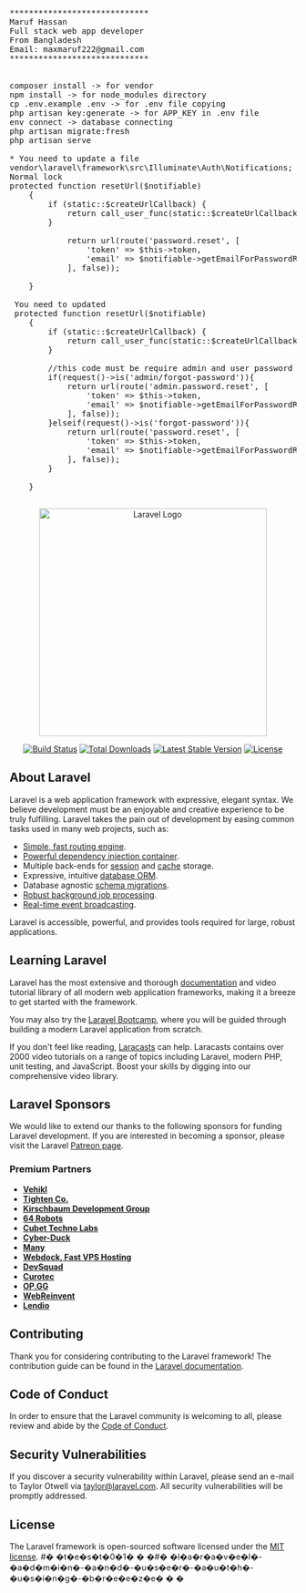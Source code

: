 <pre>
*****************************
Maruf Hassan
Full stack web app developer
From Bangladesh
Email: maxmaruf222@gmail.com
*****************************


composer install -> for vendor
npm install -> for node_modules directory
cp .env.example .env -> for .env file copying
php artisan key:generate -> for APP_KEY in .env file
env connect -> database connecting
php artisan migrate:fresh
php artisan serve

* You need to update a file
vendor\laravel\framework\src\Illuminate\Auth\Notifications;
Normal lock
protected function resetUrl($notifiable)
    {
        if (static::$createUrlCallback) {
            return call_user_func(static::$createUrlCallback, $notifiable, $this->token);
        }
        
            return url(route('password.reset', [
                'token' => $this->token,
                'email' => $notifiable->getEmailForPasswordReset(),
            ], false));
        
    }
    
 You need to updated 
 protected function resetUrl($notifiable)
    {
        if (static::$createUrlCallback) {
            return call_user_func(static::$createUrlCallback, $notifiable, $this->token);
        }
        
        //this code must be require admin and user password forgot
        if(request()->is('admin/forgot-password')){
            return url(route('admin.password.reset', [
                'token' => $this->token,
                'email' => $notifiable->getEmailForPasswordReset(),
            ], false));
        }elseif(request()->is('forgot-password')){
            return url(route('password.reset', [
                'token' => $this->token,
                'email' => $notifiable->getEmailForPasswordReset(),
            ], false));
        }
        
    }

</pre>





<p align="center"><a href="https://laravel.com" target="_blank"><img src="https://raw.githubusercontent.com/laravel/art/master/logo-lockup/5%20SVG/2%20CMYK/1%20Full%20Color/laravel-logolockup-cmyk-red.svg" width="400" alt="Laravel Logo"></a></p>

<p align="center">
<a href="https://travis-ci.org/laravel/framework"><img src="https://travis-ci.org/laravel/framework.svg" alt="Build Status"></a>
<a href="https://packagist.org/packages/laravel/framework"><img src="https://img.shields.io/packagist/dt/laravel/framework" alt="Total Downloads"></a>
<a href="https://packagist.org/packages/laravel/framework"><img src="https://img.shields.io/packagist/v/laravel/framework" alt="Latest Stable Version"></a>
<a href="https://packagist.org/packages/laravel/framework"><img src="https://img.shields.io/packagist/l/laravel/framework" alt="License"></a>
</p>

## About Laravel

Laravel is a web application framework with expressive, elegant syntax. We believe development must be an enjoyable and creative experience to be truly fulfilling. Laravel takes the pain out of development by easing common tasks used in many web projects, such as:

- [Simple, fast routing engine](https://laravel.com/docs/routing).
- [Powerful dependency injection container](https://laravel.com/docs/container).
- Multiple back-ends for [session](https://laravel.com/docs/session) and [cache](https://laravel.com/docs/cache) storage.
- Expressive, intuitive [database ORM](https://laravel.com/docs/eloquent).
- Database agnostic [schema migrations](https://laravel.com/docs/migrations).
- [Robust background job processing](https://laravel.com/docs/queues).
- [Real-time event broadcasting](https://laravel.com/docs/broadcasting).

Laravel is accessible, powerful, and provides tools required for large, robust applications.

## Learning Laravel

Laravel has the most extensive and thorough [documentation](https://laravel.com/docs) and video tutorial library of all modern web application frameworks, making it a breeze to get started with the framework.

You may also try the [Laravel Bootcamp](https://bootcamp.laravel.com), where you will be guided through building a modern Laravel application from scratch.

If you don't feel like reading, [Laracasts](https://laracasts.com) can help. Laracasts contains over 2000 video tutorials on a range of topics including Laravel, modern PHP, unit testing, and JavaScript. Boost your skills by digging into our comprehensive video library.

## Laravel Sponsors

We would like to extend our thanks to the following sponsors for funding Laravel development. If you are interested in becoming a sponsor, please visit the Laravel [Patreon page](https://patreon.com/taylorotwell).

### Premium Partners

- **[Vehikl](https://vehikl.com/)**
- **[Tighten Co.](https://tighten.co)**
- **[Kirschbaum Development Group](https://kirschbaumdevelopment.com)**
- **[64 Robots](https://64robots.com)**
- **[Cubet Techno Labs](https://cubettech.com)**
- **[Cyber-Duck](https://cyber-duck.co.uk)**
- **[Many](https://www.many.co.uk)**
- **[Webdock, Fast VPS Hosting](https://www.webdock.io/en)**
- **[DevSquad](https://devsquad.com)**
- **[Curotec](https://www.curotec.com/services/technologies/laravel/)**
- **[OP.GG](https://op.gg)**
- **[WebReinvent](https://webreinvent.com/?utm_source=laravel&utm_medium=github&utm_campaign=patreon-sponsors)**
- **[Lendio](https://lendio.com)**

## Contributing

Thank you for considering contributing to the Laravel framework! The contribution guide can be found in the [Laravel documentation](https://laravel.com/docs/contributions).

## Code of Conduct

In order to ensure that the Laravel community is welcoming to all, please review and abide by the [Code of Conduct](https://laravel.com/docs/contributions#code-of-conduct).

## Security Vulnerabilities

If you discover a security vulnerability within Laravel, please send an e-mail to Taylor Otwell via [taylor@laravel.com](mailto:taylor@laravel.com). All security vulnerabilities will be promptly addressed.

## License

The Laravel framework is open-sourced software licensed under the [MIT license](https://opensource.org/licenses/MIT).
#� �t�e�s�t�0�1�
�
�#� �l�a�r�a�v�e�l�-�a�d�m�i�n�-�a�n�d�-�u�s�e�r�-�a�u�t�h�-�u�s�i�n�g�-�b�r�e�e�z�e�
�
�
